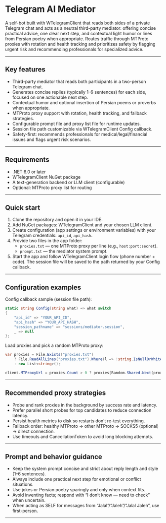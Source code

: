 # Telegram AI Mediator

A self-bot built with WTelegramClient that reads both sides of a private Telegram chat and acts as a neutral third-party mediator: offering concise practical advice, one clear next step, and contextual light humor or lines from Persian poetry when appropriate. Routes traffic through MTProto proxies with rotation and health tracking and prioritizes safety by flagging urgent risk and recommending professionals for specialized advice.

---

## Key features

- Third-party mediator that reads both participants in a two-person Telegram chat.  
- Generates concise replies (typically 1–6 sentences) for each side, focused on one actionable next step.  
- Contextual humor and optional insertion of Persian poems or proverbs when appropriate.  
- MTProto proxy support with rotation, health tracking, and fallback strategies.  
- Configurable prompt file and proxy list file for runtime updates.  
- Session file path customizable via WTelegramClient Config callback.  
- Safety-first: recommends professionals for medical/legal/financial issues and flags urgent risk scenarios.

---

## Requirements

- .NET 6.0 or later  
- WTelegramClient NuGet package  
- A text-generation backend or LLM client (configurable)  
- Optional: MTProto proxy list for routing

---

## Quick start

1. Clone the repository and open it in your IDE.  
2. Add NuGet packages: WTelegramClient and your chosen LLM client.  
3. Create configuration (app settings or environment variables) with your Telegram credentials: `api_id`, `api_hash`.  
4. Provide two files in the app folder:  
   - `proxies.txt` — one MTProto proxy per line (e.g., `host:port:secret`).  
   - `prompt.txt` — the mediator system prompt.  
5. Start the app and follow WTelegramClient login flow (phone number + code). The session file will be saved to the path returned by your Config callback.

---

## Configuration examples

Config callback sample (session file path):
```csharp
static string Config(string what) => what switch
{
    "api_id" => "YOUR_API_ID",
    "api_hash" => "YOUR_API_HASH",
    "session_pathname" => "sessions/mediator.session",
    _ => null
};
```

Load proxies and pick a random MTProto proxy:
```csharp
var proxies = File.Exists("proxies.txt")
    ? File.ReadAllLines("proxies.txt").Where(l => !string.IsNullOrWhiteSpace(l)).ToList()
    : new List<string>();

client.MTProxyUrl = proxies.Count > 0 ? proxies[Random.Shared.Next(proxies.Count)] : null;
```

---

## Recommended proxy strategies

- Probe and rank proxies in the background by success rate and latency.  
- Prefer parallel short probes for top candidates to reduce connection latency.  
- Persist health metrics to disk so restarts don’t re-test everything.  
- Fallback order: healthy MTProto → other MTProto → SOCKS5 (optional) → direct connection.  
- Use timeouts and CancellationToken to avoid long blocking attempts.

---

## Prompt and behavior guidance

- Keep the system prompt concise and strict about reply length and style (1–6 sentences).  
- Always include one practical next step for emotional or conflict situations.  
- Use jokes or Persian poetry sparingly and only when context fits.  
- Avoid inventing facts; respond with “I don’t know — need to check” when uncertain.  
- When acting as SELF for messages from “Jalal”/“Jaleh”/“Jalal Jaleh”, use first-person.

---


